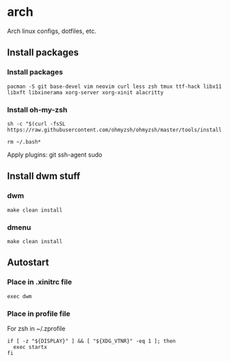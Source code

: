 # arch

Arch linux configs, dotfiles, etc.

## Install packages

### Install packages

```shell
pacman -S git base-devel vim neovim curl less zsh tmux ttf-hack libx11 libxft libxinerama xorg-server xorg-xinit alacritty
```

### Install oh-my-zsh

```shell
sh -c "$(curl -fsSL https://raw.githubusercontent.com/ohmyzsh/ohmyzsh/master/tools/install.sh)"
```

```shell
rm ~/.bash*
```

Apply plugins: git ssh-agent sudo

## Install dwm stuff

### dwm

```shell
make clean install
```

### dmenu

```shell
make clean install
```

## Autostart

### Place in .xinitrc file

```shell
exec dwm
```

### Place in profile file

For zsh in ~/.zprofile

```shell
if [ -z "${DISPLAY}" ] && [ "${XDG_VTNR}" -eq 1 ]; then
  exec startx
fi
```
